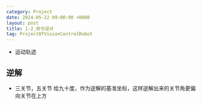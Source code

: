 ```yaml
---
category: Project
date: 2024-05-22 09:00:00 +0800
layout: post
title: 1-2_命令设计
tag: ProjectOfVisionControlRobot
---
```


+ 运动轨迹

## 逆解

+ 三关节，五关节 给九十度，作为逆解的基准坐标，这样逆解出来的关节角更偏向关节在上方